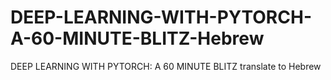 # DEEP-LEARNING-WITH-PYTORCH-A-60-MINUTE-BLITZ-Hebrew
DEEP LEARNING WITH PYTORCH: A 60 MINUTE BLITZ translate to Hebrew
